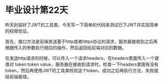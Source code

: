 # 毕业设计第22天

昨天封装好了JWT的工具类，今天写一下简单的代码来测试已下JWT并实现简单的权限验证。

首先，接口方法是前端发送基于http或者https协议的请求，服务器接收到之后再根据传入的参数执行相应的操作，然后返回给前端对应的数据。

在发送http请求的时候，可以传入一个请求headers，在headers里面传入一个键值对 token:token value，服务器在接收到请求时，检查一下headers里面有没有token，然后再使用JWT的工具类校验这个token，成功之后再执行方法，失败就给前端报错。